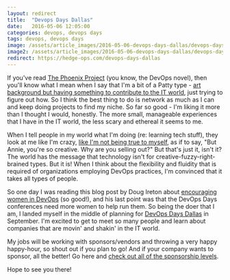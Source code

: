 ```yaml
---
layout: redirect
title:  "Devops Days Dallas"
date:   2016-05-06 12:05:00
categories: devops, devops days
tags: devops, devops days
image: /assets/article_images/2016-05-06-devops-days-dallas/devops-days-dallas.jpg
image2: /assets/article_images/2016-05-06-devops-days-dallas/devops-days-dallas-mobile.jpg
redirect: https://hedge-ops.com/devops-days-dallas
---
```


If you've read [The Phoenix Project](http://www.amazon.com/Phoenix-Project-DevOps-Helping-Business/dp/0988262592) (you know, the DevOps novel), then you'll know what I mean when I say that I'm a bit of a Patty type - [art background but having something to contribute to the IT world](http://www.anniehedgie.com/introduction), just trying to figure out how. So I think the best thing to do is network as much as I can and keep doing projects to find my niche. So far so good - I'm liking it more than I thought I would, honestly. The more small, manageable experiences that I have in the IT world, the less scary and ethereal it seems to me.  

When I tell people in my world what I'm doing (re: learning tech stuff), they look at me like I'm crazy, [like I'm not being true to myself](https://youtu.be/BjhxLYD89X8), as if to say, "But Annie, you're so creative. Why are you selling out?" But that's just it, isn't it? The world has the message that technology isn't for creative-fuzzy-right-brained types. But it is! When I think about the flexibility and fluidity that is required of organizations employing DevOps practices, I'm convinced that it takes all types of people. 

So one day I was reading this blog post by Doug Ireton about [encouraging women in DevOps](http://dougireton.com/blog/2013/06/23/encouraging-women-in-dev-slash-ops/) (so good!), and his last point was that the DevOps Days conferences need more women to help run them. So being the doer that I am, I landed myself in the middle of planning for [DevOps Days Dallas](http://www.devopsdays.org/events/2016-dallas/) in September. I'm excited to get to meet so many people and learn about companies that are movin' and shakin' in the IT world. 

My jobs will be working with sponsors/vendors and throwing a very happy happy-hour, so shout out if you plan to go! And if your company wants to sponsor, all the better! Go here and [check out all of the sponsorship levels](http://www.devopsdays.org/events/2016-dallas/sponsor/).

Hope to see you there!  